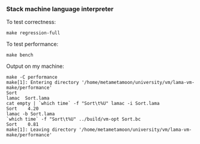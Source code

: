 ### Stack machine language interpreter

To test correctness:

```
make regression-full
```

To test performance:
```
make bench
```

Output on my machine:
```
make -C performance
make[1]: Entering directory '/home/metametamoon/university/vm/lama-vm-make/performance'
Sort
lamac  Sort.lama
cat empty | `which time` -f "Sort\t%U" lamac -i Sort.lama
Sort    4.20
lamac -b Sort.lama
`which time` -f "Sort\t%U" ../build/vm-opt Sort.bc
Sort    0.81
make[1]: Leaving directory '/home/metametamoon/university/vm/lama-vm-make/performance'
```